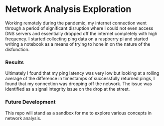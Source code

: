 # Network Analysis Exploration

Working remotely during the pandemic, my internet connection went through a period of significant disruption where I could not even access DNS servers and essentially dropped off the internet completely with high frequency. I started collecting ping data on a raspberry pi and started writing a notebook as a means of trying to hone in on the nature of the disfunction.

### Results
Ultimately I found that my ping latency was very low but looking at a rolling average of the difference in timestamps of successfully returned pings, I found that my connection was dropping off the network. The issue was identified as a signal integrity issue on the drop at the street. 

### Future Development
This repo will stand as a sandbox for me to explore various concepts in network analysis.

